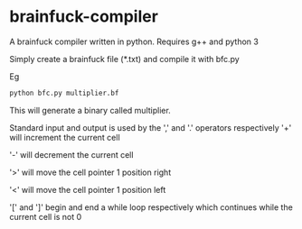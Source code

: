 # brainfuck-compiler
A brainfuck compiler written in python. Requires g++ and python 3

Simply create a brainfuck file (*.txt) and compile it with bfc.py

Eg

```bash
python bfc.py multiplier.bf
```

This will generate a binary called multiplier.

Standard input and output is used by the ',' and '.' operators respectively
'+' will increment the current cell

'-' will decrement the current cell

'>' will move the cell pointer 1 position right

'<' will move the cell pointer 1 position left

'[' and ']' begin and end a while loop respectively which continues while the current cell is not 0
